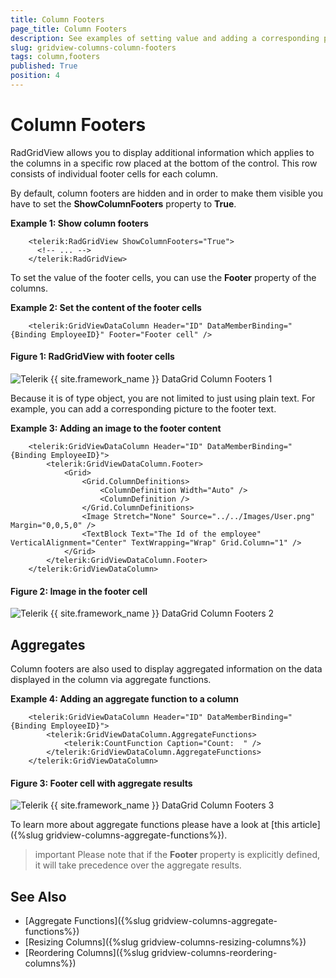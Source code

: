 ```yaml
---
title: Column Footers
page_title: Column Footers
description: See examples of setting value and adding a corresponding picture to the column's footer in RadGridView - Telerik's {{ site.framework_name }} DataGrid.
slug: gridview-columns-column-footers
tags: column,footers
published: True
position: 4
---
```


# Column Footers

RadGridView allows you to display additional information which applies to the columns in a specific row placed at the bottom of the control. This row consists of individual footer cells for each column.

By default, column footers are hidden and in order to make them visible you have to set the __ShowColumnFooters__ property to __True__.

__Example 1: Show column footers__
```XAML
	<telerik:RadGridView ShowColumnFooters="True">
	  <!-- ... -->
	</telerik:RadGridView>
```

To set the value of the footer cells, you can use the __Footer__ property of the columns.

__Example 2: Set the content of the footer cells__

```XAML
	<telerik:GridViewDataColumn Header="ID" DataMemberBinding="{Binding EmployeeID}" Footer="Footer cell" />
```

#### Figure 1: RadGridView with footer cells

![Telerik {{ site.framework_name }} DataGrid Column Footers 1](images/RadGridView_ColumnFooters_1.png)

Because it is of type object, you are not limited to just using plain text. For example, you can add a corresponding picture to the footer text.

__Example 3: Adding an image to the footer content__

```XAML
	<telerik:GridViewDataColumn Header="ID" DataMemberBinding="{Binding EmployeeID}">
	  	<telerik:GridViewDataColumn.Footer>
			<Grid>
				<Grid.ColumnDefinitions>
					<ColumnDefinition Width="Auto" />
					<ColumnDefinition />
				</Grid.ColumnDefinitions>
				<Image Stretch="None" Source="../../Images/User.png" Margin="0,0,5,0" />
				<TextBlock Text="The Id of the employee" VerticalAlignment="Center" TextWrapping="Wrap" Grid.Column="1" />
			</Grid>
	  	</telerik:GridViewDataColumn.Footer>
	</telerik:GridViewDataColumn>
```

#### Figure 2: Image in the footer cell

![Telerik {{ site.framework_name }} DataGrid Column Footers 2](images/RadGridView_ColumnFooters_2.png)

## Aggregates

Column footers are also used to display aggregated information on the data displayed in the column via aggregate functions.

__Example 4: Adding an aggregate function to a column__

```XAML
	<telerik:GridViewDataColumn Header="ID" DataMemberBinding="{Binding EmployeeID}"> 
		<telerik:GridViewDataColumn.AggregateFunctions> 
			<telerik:CountFunction Caption="Count:	" /> 
		</telerik:GridViewDataColumn.AggregateFunctions> 
	</telerik:GridViewDataColumn>
```

#### Figure 3: Footer cell with aggregate results

![Telerik {{ site.framework_name }} DataGrid Column Footers 3](images/RadGridView_ColumnFooters_3.png)

To learn more about aggregate functions please have a look at [this article]({%slug gridview-columns-aggregate-functions%}).

>important Please note that if the **Footer** property is explicitly defined, it will take precedence over the aggregate results.

## See Also

* [Aggregate Functions]({%slug gridview-columns-aggregate-functions%})
* [Resizing Columns]({%slug gridview-columns-resizing-columns%})
* [Reordering Columns]({%slug gridview-columns-reordering-columns%})
